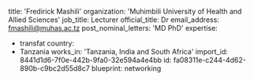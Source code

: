 title: 'Fredirick Mashili'
organization: 'Muhimbili University of Health and Allied Sciences'
job_title: Lecturer
official_title: Dr
email_address: fmashili@muhas.ac.tz
post_nominal_letters: 'MD PhD'
expertise:
  - transfat
country:
  - Tanzania
works_in: 'Tanzania, India and South Africa'
import_id: 8441d1d6-7f0e-442b-9fa0-32e594a4e4bb
id: fa08311e-c244-4d62-890b-c9bc2d55d8c7
blueprint: networking
